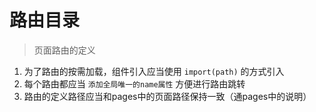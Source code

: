 # 路由目录

> 页面路由的定义

1. 为了路由的按需加载，组件引入应当使用 `import(path)` 的方式引入
2. 每个路由都应当 `添加全局唯一的name属性` 方便进行路由跳转
3. 路由的定义路径应当和pages中的页面路径保持一致（通pages中的说明）